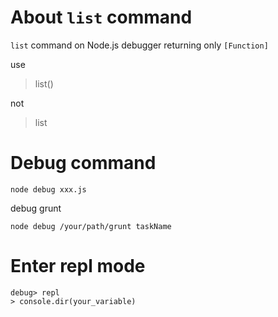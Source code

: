 # About `list` command  

`list` command on Node.js debugger returning only `[Function]`  

use  

> list()  

not  
  
> list  

# Debug command  

	node debug xxx.js

debug grunt  

	node debug /your/path/grunt taskName

# Enter repl mode  

	debug> repl
	> console.dir(your_variable)  

